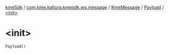 [kmeSdk](../../../index.md) / [com.kme.kaltura.kmesdk.ws.message](../../index.md) / [KmeMessage](../index.md) / [Payload](index.md) / [&lt;init&gt;](./-init-.md)

# &lt;init&gt;

`Payload()`